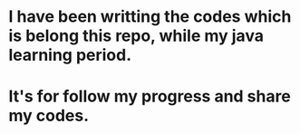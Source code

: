 # I have been writting the codes which is belong this repo, while my java learning period.
# It's for follow my progress and share my codes.
